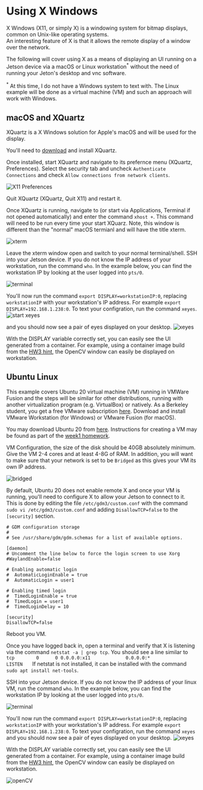 # Using X Windows
X Windows (X11, or simply X) is a windowing system for bitmap displays, common on Unix-like operating systems.  
An interesting feature of X is that it allows the remote display of a window over the network.

The following will cover using X as a means of displaying an UI running on a Jetson device via a macOS or Linux workstation<sup>*</sup> without the need of running your Jeton's desktop and vnc software.

<sup>*</sup> At this time, I do not have a Windows system to text with.  The Linux example will be done as a virtual machine (VM) and such an approach will work with Windows.

## macOS and XQuartz
XQuartz is a X Windows solution for Apple's macOS and will be used for the display.

You'll need to [download](https://www.xquartz.org) and install XQuartz.  

Once installed, start XQuartz and navigate to its prefernce menu (XQuartz, Preferences). Select the security tab and uncheck `Authenticate Connections` and check `Allow connections from network clients`.  

![X11 Preferences](images/X11_Preferences.png)

Quit XQuartz (XQuartz, Quit X11) and restart it.

Once XQuartz is running, navigate to (or start via Applications, Terminal if not opened automatically) and enter the command `xhost +`.  This command will need to be run every time your start XQuarz. Note, this window is different than the "normal" macOS termianl and will have the title xterm.

![xterm](images/xterm2.png)

Leave the xterm window open and switch to your normal terminal/shell.  SSH into your Jetson device.  If you do not know the IP address of your workstation, run the command `who`.  In the example below, you can find the workstation IP by looking at the user logged into `pts/0`.  

![terminal](images/nxssh.png)

You'll now run the command `export DISPLAY=workstationIP:0`, replacing `workstationIP` with your workstation's IP address.  For example `export DISPLAY=192.168.1.238:0`.  To text your configration, run the command `xeyes`.
![start xeyes](images/startXeyes.png)

and you should now see a pair of eyes displayed on your desktop.
![xeyes](images/xeyes.png)

With the DISPLAY variable correctly set, you can easily see the UI generated from a container. For example, using a container image build from the [HW3 hint](../hw3/README.md), the OpenCV window can easily be displayed on workstation.  


## Ubuntu Linux
This example covers Ubuntu 20 virtual machine (VM) running in VMWare Fusion and the steps will be similar for other distributions, running with another virtualization program (e.g. VirtualBox) or natively.  As a Berkeley student, you get a free VMware subscription [here](https://software.berkeley.edu/vmware). Download and install VMware Workstation (for Windows) or VMware Fusion (for macOS). 

You may download Ubuntu 20 from [here](http://releases.ubuntu.com/focal/ubuntu-20.04.1-desktop-amd64.iso).  Instructions for creating a VM may be found as part of the [week1 homework](https://github.com/MIDS-scaling-up/v2/tree/master/week01/hw).

VM Configuration, the size of the disk should be 40GB absolutely minimum. Give the VM 2-4 cores and at least 4-8G of RAM.  In addition, you will want to make sure that your network is set to be `Bridged` as this gives your VM its own IP address.

![bridged](images/bridged.png)

By default, Ubuntu 20 does not enable remote X and once your VM is running, you'll need to configure X to allow your Jetson to connect to it.  This is done by editing the file `/etc/gdm3/custom.conf` with the command `sudo vi /etc/gdm3/custom.conf` and adding `DisallowTCP=false` to the `[security]` section.

```
# GDM configuration storage
#
# See /usr/share/gdm/gdm.schemas for a list of available options.

[daemon]
# Uncomment the line below to force the login screen to use Xorg
#WaylandEnable=false

# Enabling automatic login
#  AutomaticLoginEnable = true
#  AutomaticLogin = user1

# Enabling timed login
#  TimedLoginEnable = true
#  TimedLogin = user1
#  TimedLoginDelay = 10

[security]
DisallowTCP=false

```

Reboot you VM.  

Once you have logged back in, open a terminal and verify that X is listening via the command `netstat -a | grep tcp`.  You should see a line similar to 
``
tcp        0      0 0.0.0.0:x11             0.0.0.0:*               LISTEN   
``
If netstat is not installed, it can be installed with the command `sudo apt install net-tools`.

SSH into your Jetson device.  If you do not know the IP address of your linux VM, run the command `who`.  In the example below, you can find the workstation IP by looking at the user logged into `pts/0`.  

![terminal](images/vmwho.png)

You'll now run the command `export DISPLAY=workstationIP:0`, replacing `workstationIP` with your workstation's IP address.  For example `export DISPLAY=192.168.1.238:0`.  To text your configration, run the command `xeyes` and you should now see a pair of eyes displayed on your desktop.
![xeyes](images/linuxXeyes.png)

With the DISPLAY variable correctly set, you can easily see the UI generated from a container. For example, using a container image build from the [HW3 hint](../hw3/README.md), the OpenCV window can easily be displayed on workstation.  

![openCV](images/opencv.png)





